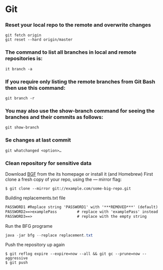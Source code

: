 # Git

### Reset your local repo to the remote and overwrite changes

```Git
git fetch origin
git reset --hard origin/master
```

### The command to list all branches in local and remote repositories is:
```git
it branch -a
```
### If you require only listing the remote branches from Git Bash then use this command:
```git
git branch -r
```

### You may also use the show-branch command for seeing the branches and their commits as follows:
```git
git show-branch
```
### Se changes at last commit
```git
git whatchanged <option>…​
```

### Clean repository for sensitive data
Download [BGF](https://rtyley.github.io/bfg-repo-cleaner/) from the its homepage or install it (and Homebrew)
First clone a fresh copy of your repo, using the — mirror flag:  
```git
$ git clone --mirror git://example.com/some-big-repo.git
```
Building replacements.txt file  
```txt
PASSWORD1 #Replace string 'PASSWORD1' with '***REMOVED***' (default)
PASSWORD2==>examplePass         # replace with 'examplePass' instead
PASSWORD3==>                    # replace with the empty string
```
Run the BFG programe
```Java
java -jar bfg --replace replacement.txt
```
Push the repository up again
```Git
$ git reflog expire --expire=now --all && git gc --prune=now --  aggressive
$ git push
```
